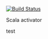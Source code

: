 [![Build Status](http://46.101.221.27:8080/job/scala%20push/badge/icon)](http://46.101.221.27:8080/job/scala%20push/)

Scala activator

test
